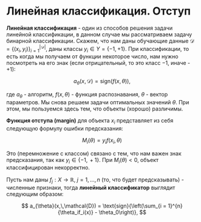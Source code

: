# Линейная классификация. Отступ

**Линейная классификация** - один из способов решения задачи линейной классификации, в данном случае мы рассматриваем задачу бинарной классификации. Скажем, что нам даны обучающие данные $\mathcal{D} = \{(x_i, y_i)\}_{i = 1}^{|\mathcal{D}|}$, даны классы $y_i \in Y = \{-1, +1\}$. При классификации, то есть когда мы получаем от функции некоторое число, нам нужно посмотреть на его знак (если отрицательный, то это класс $-1$, иначе - $+1$):

$$
    a_\theta(x, \, \mathcal{D}) = \text{sign}(f(x, \, \theta)),
$$

где $a_\theta$ - алгоритм, $f(x, \, \theta)$ - функция распознавания, $\theta$ - вектор параметров. Мы снова решаем задачи оптимальных значений $\theta$. При этом, мы пользуемся здесь тем, что объекты (хорошо) различимы.

**Функция отступа (margin)** для объекта $x_i$ представляет из себя следующую формулу ошибки предсказания:

$$
  M_i(\theta) = y_if(x_i, \, \theta)
$$

Это (перемножение с классом) связано с тем, что нам важен знак предсказания, так как $y_i \in \{-1, \, +1\}$. При $M_i(\theta) < 0$, объект классифицирован некорректно.

Пусть нам даны $f_j : X \to \mathbb{R}, ~ j = 1, \ldots, n$ (то, что будет предсказывать) - численные признаки, тогда **линейный классификатор** выглядит следующим образом:

$$
  a_{\theta}(x,\,\mathcal{D}) = \text{sign}{\left(\sum_{i = 1}^{n}{\theta_if_i(x)} - \theta_0\right)},
$$
